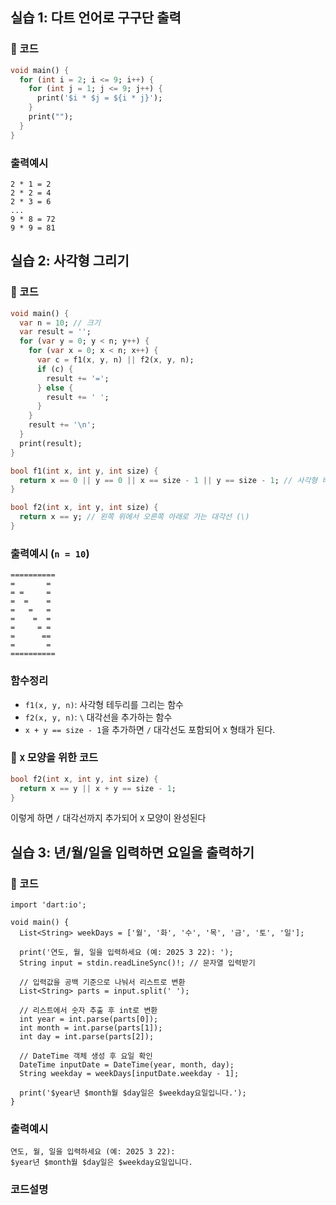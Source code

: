 ## 실습 1: 다트 언어로 구구단 출력

### 📌 코드
```dart
void main() {
  for (int i = 2; i <= 9; i++) { 
    for (int j = 1; j <= 9; j++) { 
      print('$i * $j = ${i * j}'); 
    }
    print("");
  }
}
```
### 출력예시
```
2 * 1 = 2  
2 * 2 = 4  
2 * 3 = 6  
...  
9 * 8 = 72  
9 * 9 = 81  
```
## 실습 2: 사각형 그리기

### 📌 코드
```dart
void main() {
  var n = 10; // 크기
  var result = '';
  for (var y = 0; y < n; y++) {
    for (var x = 0; x < n; x++) {
      var c = f1(x, y, n) || f2(x, y, n); 
      if (c) {
        result += '=';
      } else {
        result += ' ';
      }
    }
    result += '\n';
  }
  print(result);
}

bool f1(int x, int y, int size) {
  return x == 0 || y == 0 || x == size - 1 || y == size - 1; // 사각형 테두리
}

bool f2(int x, int y, int size) {
  return x == y; // 왼쪽 위에서 오른쪽 아래로 가는 대각선 (\)
}
```

### 출력예시 (`n = 10`)
```plaintext
==========
=       =
= =     =
=  =    =
=   =   =
=    =  =
=     = =
=      ==
=       =
==========
```

### 함수정리
- `f1(x, y, n)`: 사각형 테두리를 그리는 함수
- `f2(x, y, n)`: `\` 대각선을 추가하는 함수
- `x + y == size - 1`을 추가하면 `/` 대각선도 포함되어 `X` 형태가 된다.

### 🔹 `X` 모양을 위한 코드
```dart
bool f2(int x, int y, int size) {
  return x == y || x + y == size - 1;
}
```
 이렇게 하면 `/` 대각선까지 추가되어 `X` 모양이 완성된다
 
## 실습 3: 년/월/일을 입력하면 요일을 출력하기

### 📌 코드
```
import 'dart:io';

void main() {
  List<String> weekDays = ['월', '화', '수', '목', '금', '토', '일'];

  print('연도, 월, 일을 입력하세요 (예: 2025 3 22): ');
  String input = stdin.readLineSync()!; // 문자열 입력받기

  // 입력값을 공백 기준으로 나눠서 리스트로 변환
  List<String> parts = input.split(' ');

  // 리스트에서 숫자 추출 후 int로 변환
  int year = int.parse(parts[0]);
  int month = int.parse(parts[1]);
  int day = int.parse(parts[2]);

  // DateTime 객체 생성 후 요일 확인
  DateTime inputDate = DateTime(year, month, day);
  String weekday = weekDays[inputDate.weekday - 1];

  print('$year년 $month월 $day일은 $weekday요일입니다.');
}
```

### 출력예시
```
연도, 월, 일을 입력하세요 (예: 2025 3 22):
$year년 $month월 $day일은 $weekday요일입니다.
```
### 코드설명

